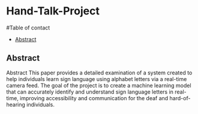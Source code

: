 # Hand-Talk-Project

#Table of contact
- [ Abstract](#-Abstract)
## Abstract

Abstract	This paper provides a detailed examination of a system created to help individuals learn sign language using alphabet letters via a real-time camera feed. The goal of the project is to create a machine learning model that can accurately identify and understand sign language letters in real-time, improving accessibility and communication for the deaf and hard-of-hearing individuals.
